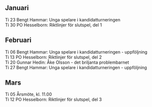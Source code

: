 ## Januari

Ti 23 Bengt Hammar: Unga spelare i kandidatturneringen  
Ti 30 PO Hesselborn: Riktlinjer för slutspel, del 1  

## Februari

Ti 06 Bengt Hammar: Unga spelare i kandidatturneringen - uppföljning  
Ti 13 PO Hesselborn: Riktlinjer för slutspel, del 2  
Ti 20 Gunnar Hedin: Åke Olsson - det briljanta problembarnet  
Ti 27 Bengt Hammar: Unga spelare i kandidatturneringen - uppföljning  

## Mars

Ti 05 Årsmöte, kl. 11.00  
Ti 12 PO Hesselborn: Riktlinjer för slutspel, del 3  
